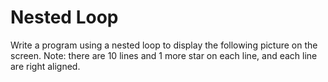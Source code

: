 # Nested Loop
Write a program using a nested loop to display the following picture on the screen. Note: there are 10 lines and 1 more star on each line, and each line are right aligned.
